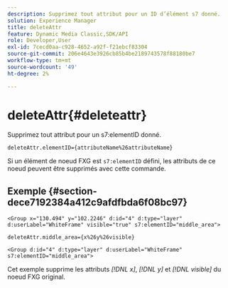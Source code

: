 ```yaml
---
description: Supprimez tout attribut pour un ID d’élément s7 donné.
solution: Experience Manager
title: deleteAttr
feature: Dynamic Media Classic,SDK/API
role: Developer,User
exl-id: 7cecd0aa-c928-4652-a92f-f21ebcf83304
source-git-commit: 206e4643e3926cb85b4be2189743578f88180be7
workflow-type: tm+mt
source-wordcount: '49'
ht-degree: 2%

---
```


# deleteAttr{#deleteattr}

Supprimez tout attribut pour un s7:elementID donné.

`deleteAttr.elementID={attributeName%26attributeName}`

Si un élément de noeud FXG est `s7:elementID` défini, les attributs de ce noeud peuvent être supprimés avec cette commande.

## Exemple {#section-dece7192384a412c9afdfbda6f08bc97}

`<Group x="130.494" y="102.2246" d:id="4" d:type="layer" d:userLabel="WhiteFrame" visible="true" s7:elementID="middle_area">`

`deleteAttr.middle_area={x%26y%26visible}`

`<Group d:id="4" d:type="layer" d:userLabel="WhiteFrame" s7:elementID="middle_area">`

Cet exemple supprime les attributs *[!DNL x]*, *[!DNL y]* et *[!DNL visible]* du noeud FXG original.
